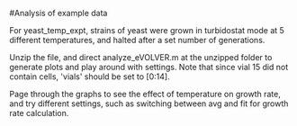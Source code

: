 #Analysis of example data

For yeast_temp_expt, strains of yeast were grown in turbidostat mode at 5 different temperatures,
and halted after a set number of generations.

Unzip the file, and direct analyze_eVOLVER.m at the unzipped folder to generate plots and play around with settings. 
Note that since vial 15 did not contain cells, 'vials' should be set to [0:14].

Page through the graphs to see the effect of temperature on growth rate, and try different settings, such as switching between avg
and fit for growth rate calculation. 
